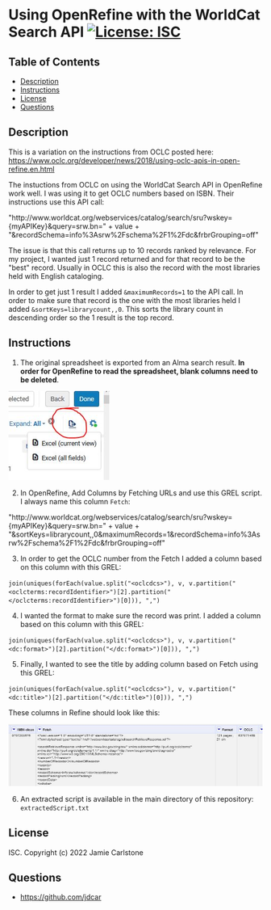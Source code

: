 # Using OpenRefine with the WorldCat Search API [![License: ISC](https://img.shields.io/badge/License-ISC-blue.svg)](https://opensource.org/licenses/ISC)
## Table of Contents
* [Description](#description)
* [Instructions](#installation-instructions)
* [License](#license)
* [Questions](#questions)
## Description
This is a variation on the instructions from OCLC posted here: https://www.oclc.org/developer/news/2018/using-oclc-apis-in-open-refine.en.html

The instuctions from OCLC on using the WorldCat Search API in OpenRefine work well. I was using it to get OCLC numbers based on ISBN. Their instructions use this API call:

<p>
"http://www.worldcat.org/webservices/catalog/search/sru?wskey={myAPIKey}&query=srw.bn=" 
+ value + "&recordSchema=info%3Asrw%2Fschema%2F1%2Fdc&frbrGrouping=off"</p>

The issue is that this call returns up to 10 records ranked by relevance. For my project, I wanted just 1 record returned and for that record to be the "best" record. Usually in OCLC this is also the record with the most libraries held with English cataloging. 

In order to get just 1 result I added `&maximumRecords=1` to the API call. In order to make sure that record is the one with the most libraries held I added `&sortKeys=librarycount,,0`. This sorts the library count in descending order so the 1 result is the top record.
## Instructions

1. The original spreadsheet is exported from an Alma search result. **In order for OpenRefine to read the spreadsheet, blank columns need to be deleted**.

![alma export result](alma-screenshot.JPG)

2. In OpenRefine, Add Columns by Fetching URLs and use this GREL script. I always name this column `Fetch`:

<p>"http://www.worldcat.org/webservices/catalog/search/sru?wskey={myAPIKey}&query=srw.bn=" 
+ value + "&sortKeys=librarycount,,0&maximumRecords=1&recordSchema=info%3Asrw%2Fschema%2F1%2Fdc&frbrGrouping=off"</p>

3. In order to get the OCLC number from the Fetch I added a column based on this column with this GREL:

`join(uniques(forEach(value.split("<oclcdcs>"), v, v.partition("<oclcterms:recordIdentifier>")[2].partition("</oclcterms:recordIdentifier>")[0])), ",")`

4. I wanted the format to make sure the record was print. I added a column based on this column with this GREL:

`join(uniques(forEach(value.split("<oclcdcs>"), v, v.partition("<dc:format>")[2].partition("</dc:format>")[0])), ",")`

5. Finally, I wanted to see the title by adding column based on Fetch using this GREL:

`join(uniques(forEach(value.split("<oclcdcs>"), v, v.partition("<dc:title>")[2].partition("</dc:title>")[0])), ",")`

These columns in Refine should look like this:

![openrefine showing columns after data is fetched and cleaned](openrefine-screenshot.JPG)

6. An extracted script is available in the main directory of this repository: `extractedScript.txt`

## License
ISC. Copyright (c) 2022 Jamie Carlstone
## Questions
* https://github.com/jdcar